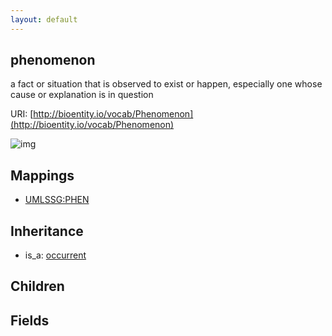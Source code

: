 ```yaml
---
layout: default
---
```


## phenomenon


a fact or situation that is observed to exist or happen, especially one whose cause or explanation is in question

URI: [http://bioentity.io/vocab/Phenomenon](http://bioentity.io/vocab/Phenomenon)


![img](http://yuml.me/diagram/nofunky/class/[occurrent|]^-[phenomenon|])
## Mappings

 * [UMLSSG:PHEN](http://purl.obolibrary.org/obo/UMLSSG_PHEN)

## Inheritance

 *  is_a: [occurrent](Occurrent.html)

## Children



## Fields

